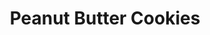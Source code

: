 ---
layout: recipe
title: "Peanut Butter Cookies"
yield: 3 dozen cookies
tags: dessert

ingredients:
- ½ cup shortening (half butter or margarine, softened)
- ½ cup peanut butter,
- ½ cup granulated sugar
- ½ cup brow sugar (packed)
- 1 egg
- 1 ¼ cups Gold Medal Flour
- ¾ teaspoon soda
- ½ teaspoon baking soda
- ¼ teaspoon salt

directions:
- Mix thoroughly shortening, peanut butter, granulated sugar, brown sugar, and eggs. Blend in flour, soda, baking powder, and salt.
- Cover and chill. Heat oven to 375°.
- Shape dough into 1" balls. Place 3" apart on lightly greased baking sheet. 
- With fork dipped in flour, flatten in crisscross pattern to 2". Bake 10-12 min. or until set but not hard.
---